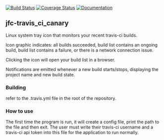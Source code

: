 [![Build Status](https://travis-ci.org/jfcameron/jfc-travis_ci_canary.svg?branch=master)](https://travis-ci.org/jfcameron/jfc-travis_ci_canary) [![Coverage Status](https://coveralls.io/repos/github/jfcameron/jfc-travis_ci_canary/badge.svg?branch=master)](https://coveralls.io/github/jfcameron/jfc-travis_ci_canary?branch=master) [![Documentation](https://img.shields.io/badge/documentation-doxygen-blue.svg)](https://jfcameron.github.io/jfc-travis_ci_canary/)

## jfc-travis_ci_canary

Linux system tray icon that monitors your recent travis-ci builds.

Icon graphic indicates: all builds succeeded, build list contains an ongoing build, build list contains a failure, or there is a network connection issue.

Clicking the icon will open your build list in a browser.

Notifications are emitted whenever a new build starts/stops, displaying the project name and new build state.

### Building

refer to the .travis.yml file in the root of the repository.

### How to use

The first time the program is run, it will create a config file, print the path to the file and then exit. The user must write their travis-ci username and a travis-ci api token into this file for the application to run normally.
